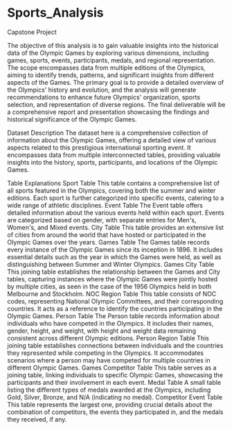 # Sports_Analysis

Capstone Project

The objective of this analysis is to gain valuable insights into the historical data of the Olympic Games by exploring various dimensions, including games, sports, events, participants, medals, and regional representation. The scope encompasses data from multiple editions of the Olympics, aiming to identify trends, patterns, and significant insights from different aspects of the Games. The primary goal is to provide a detailed overview of the Olympics' history and evolution, and the analysis will generate recommendations to enhance future Olympics' organization, sports selection, and representation of diverse regions. The final deliverable will be a comprehensive report and presentation showcasing the findings and historical significance of the Olympic Games.

Dataset Description The dataset here is a comprehensive collection of information about the Olympic Games, offering a detailed view of various aspects related to this prestigious international sporting event. It encompasses data from multiple interconnected tables, providing valuable insights into the history, sports, participants, and locations of the Olympic Games.

Table Explanations Sport Table This table contains a comprehensive list of all sports featured in the Olympics, covering both the summer and winter editions. Each sport is further categorized into specific events, catering to a wide range of athletic disciplines. Event Table The Event table offers detailed information about the various events held within each sport. Events are categorized based on gender, with separate entries for Men's, Women's, and Mixed events. City Table This table provides an extensive list of cities from around the world that have hosted or participated in the Olympic Games over the years. Games Table The Games table records every instance of the Olympic Games since its inception in 1896. It includes essential details such as the year in which the Games were held, as well as distinguishing between Summer and Winter Olympics. Games City Table This joining table establishes the relationship between the Games and City tables, capturing instances where the Olympic Games were jointly hosted by multiple cities, as seen in the case of the 1956 Olympics held in both Melbourne and Stockholm. NOC Region Table This table consists of NOC codes, representing National Olympic Committees, and their corresponding countries. It acts as a reference to identify the countries participating in the Olympic Games. Person Table The Person table records information about individuals who have competed in the Olympics. It includes their names, gender, height, and weight, with height and weight data remaining consistent across different Olympic editions. Person Region Table This joining table establishes connections between individuals and the countries they represented while competing in the Olympics. It accommodates scenarios where a person may have competed for multiple countries in different Olympic Games. Games Competitor Table This table serves as a joining table, linking individuals to specific Olympic Games, showcasing the participants and their involvement in each event. Medal Table A small table listing the different types of medals awarded at the Olympics, including Gold, Silver, Bronze, and N/A (indicating no medal). Competitor Event Table This table represents the largest one, providing crucial details about the combination of competitors, the events they participated in, and the medals they received, if any.
